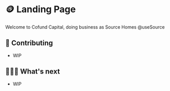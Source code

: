 # 🪙 Landing Page
Welcome to Cofund Capital, doing business as Source Homes @useSource

## 📲 Contributing
- WIP

## 👨🏽‍💻 What's next
- WIP